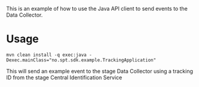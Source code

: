 This is an example of how to use the Java API client to send events to the Data Collector.

# Usage
```
mvn clean install -q exec:java -Dexec.mainClass="no.spt.sdk.example.TrackingApplication"
```

This will send an example event to the stage Data Collector using a tracking ID from the stage
Central Identification Service